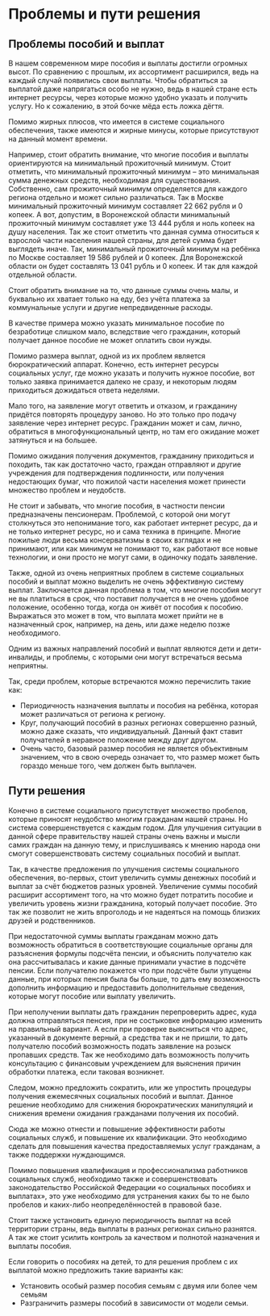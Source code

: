 # Проблемы и пути решения

## Проблемы пособий и выплат

В нашем современном мире пособия и выплаты достигли огромных высот. По сравнению с прошлым, их ассортимент расширился, ведь на каждый случай появились свои выплаты. Чтобы обратиться за выплатой даже напрягаться особо не нужно, ведь в нашей стране есть интернет ресурсы, через которые можно удобно указать и получить услугу. Но к сожалению, в этой бочке мёда есть ложка дёгтя. 

Помимо жирных плюсов, что имеется в системе социального обеспечения, также имеются и жирные минусы, которые присутствуют на данный момент времени.

Например, стоит обратить внимание, что многие пособия и выплаты ориентируются на минимальный прожиточный минимум. Стоит отметить, что минимальный прожиточный минимум – это минимальная сумма денежных средств, необходимая для существования. Собственно, сам прожиточный минимум определяется для каждого региона отдельно и может сильно различаться. Так в Москве минимальный прожиточный минимум составляет 22 662 рубля и 0 копеек. А вот, допустим, в Воронежской области минимальный прожиточный минимум составляет уже 13 444 рубля и ноль копеек на душу населения. Так же стоит отметить что данная сумма относиться к взрослой части населения нашей страны, для детей сумма будет выглядеть иначе. Так, минимальный прожиточный минимум на ребёнка по Москве составляет 19 586 рублей и 0 копеек. Для Воронежской области он будет составлять 13 041 рубль и 0 копеек. И так для каждой отдельной области.

Стоит обратить внимание на то, что данные суммы очень малы, и буквально их хватает только на еду, без учёта платежа за коммунальные услуги и другие непредвиденные расходы. 

В качестве примера можно указать минимальное пособие по безработице слишком мало, вследствие чего гражданин, который получает данное пособие не может оплатить свои нужды.

Помимо размера выплат, одной из их проблем является бюрократический аппарат. Конечно, есть интернет ресурсы социальных услуг, где можно указать и получить нужное пособие, вот только заявка принимается далеко не сразу, и некоторым людям приходиться дожидаться ответа неделями. 

Мало того, на заявление могут ответить и отказом, и гражданину придётся повторять процедуру заново. Но это только про подачу заявление через интернет ресурс. Гражданин может и сам, лично, обратиться в многофункциональный центр, но там его ожидание может затянуться и на большее. 

Помимо ожидания получения документов, гражданину приходиться и походить, так как достаточно часто, граждан отправляют и другие учреждения для подтверждения подлинности, или получения недостающих бумаг, что пожилой части населения может принести множество проблем и неудобств.

Не стоит и забывать, что многие пособия, в частности пенсии предназначены пенсионерам. Проблемой, с которой они могут столкнуться это непонимание того, как работает интернет ресурс, да и не только интернет ресурс, но и сама техника в принципе. Многие пожилые люди весьма консерватизмы в своих взглядах и не принимают, или как минимум не понимают то, как работают все новые технологии, и они просто не могут сами, в одиночку подать заявление.

Также, одной из очень неприятных проблем в системе социальных пособий и выплат можно выделить не очень эффективную систему выплат. Заключается данная проблема в том, что многие пособия могут не вы платиться в срок, что поставит получается в не очень удобное положение, особенно тогда, когда он живёт от пособия к пособию. Выражаться это может в том, что выплата может прийти не в назначенный срок, например, на день, или даже неделю позже необходимого.

Одним из важных направлений пособий и выплат являются дети и дети-инвалиды, и проблемы, с которыми они могут встречаться весьма неприятны.

Так, среди проблем, которые встречаются можно перечислить такие как:

- Периодичность назначения выплаты и пособия на ребёнка, которая может различаться от региона к региону.
- Круг, получающий пособий в разных регионах совершенно разный, можно даже сказать, что индивидуальный. Данный факт ставит получателей в неравное положение между друг другом.
- Очень часто, базовый размер пособия не является объективным значением, что в свою очередь означает то, что размер может быть гораздо меньше того, чем должен быть выплачен.

## Пути решения

Конечно в системе социального присутствует множество пробелов, которые приносят неудобство многим гражданам нашей страны. Но система совершенствуется с каждым годом. Для улучшения ситуации в данной сфере правительству нашей страны очень важны и мысли самих граждан на данную тему, и прислушиваясь к мнению народа они смогут совершенствовать систему социальных пособий и выплат.

Так, в качестве предложения по улучшения системы социального обеспечения, во-первых, стоит увеличить суммы денежных пособий и выплат за счёт бюджетов разных уровней. Увеличение суммы пособий расширит ассортимент того, на что можно будет потратить пособие и увеличить уровень жизни гражданина, который получает пособие. Это так же позволит не жить впроголодь и не надеяться на помощь близких друзей и родственников.

При недостаточной суммы выплаты гражданам можно дать возможность обратиться в соответствующие социальные органы для разъяснения формулы подсчёта пенсии, и объяснить получателю как она рассчитывалась и какие данные принимали участие в подсчёте пенсии. Если получателю покажется что при подсчёте были упущены данные, при которых пенсия была бы больше, то дать ему возможность дополнить информацию и предоставить дополнительные сведения, которые могут пособие или выплату увеличить.

При неполучении выплаты дать гражданин перепроверить адрес, куда должна отправляться пенсия, при не состыковке информацию изменить на правильный вариант. А если при проверке выясниться что адрес, указанный в документе верный, а средства так и не пришли, то дать получателю пособий возможность подать заявление на розыск пропавших средств. Так же необходимо дать возможность получить консультацию с финансовым учреждением для выяснения причин обработки платежа, если таковая возникнет.

Следом, можно предложить сократить, или же упростить процедуры получения ежемесячных социальных пособий и выплат. Данное решение необходимо для снижения бюрократических манипуляций и снижения времени ожидания гражданами получения их пособий.

Сюда же можно отнести и повышение эффективности работы социальных служб, и повышение их квалификации. Это необходимо сделать для повышения качества предоставляемых услуг гражданам, а также поддержки нуждающимся.

Помимо повышения квалификация и профессионализма работников социальных служб, необходимо также и совершенствовать законодательство Российской Федерации «о социальных пособиях и выплатах», это уже необходимо для устранения каких бы то не было пробелов и каких-либо неопределённостей в правовой базе. 

Стоит также установить единую периодичность выплат на всей территории страны, ведь выплаты в разных регионах сильно разнятся. А так же стоит усилить контроль за качеством и полнотой назначения и выплаты пособия.

Если говорить о пособиях на детей, то для решения проблем с их выплатой можно предложить такие варианты как:

- Установить особый размер пособия семьям с двумя или более чем семьям
- Разграничить размеры пособий в зависимости от модели семьи.
